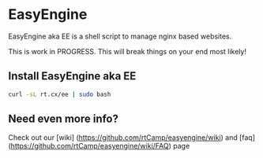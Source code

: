 EasyEngine 
==========

EasyEngine aka EE is a shell script to manage nginx based websites.

This is work in PROGRESS. This will break things on your end most likely!

## Install EasyEngine aka EE

```bash
curl -sL rt.cx/ee | sudo bash
```

## Need even more info?

Check out our [wiki] (https://github.com/rtCamp/easyengine/wiki) and [faq] (https://github.com/rtCamp/easyengine/wiki/FAQ) page